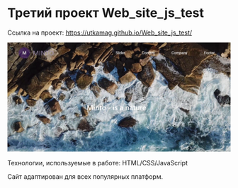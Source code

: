 # Третий проект Web_site_js_test

Ссылка на проект: https://utkamag.github.io/Web_site_js_test/

![](Img/screenshot/screenshot.png)

Технологии, используемые в работе: HTML/CSS/JavaScript

Сайт адаптирован для всех популярных платформ.
